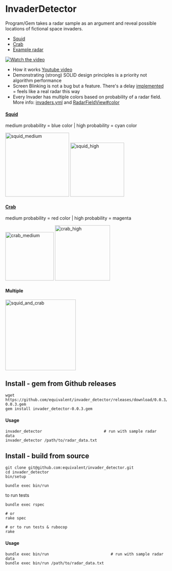 # InvaderDetector

Program/Gem takes a radar sample as an argument and reveal possible locations of  fictional space invaders.

* [Squid](https://github.com/equivalent/invader_detector/blob/master/data/invaders/squid_invader.txt)
* [Crab](https://github.com/equivalent/invader_detector/blob/master/data/invaders/crab_invader.txt)
* [Example radar](https://github.com/equivalent/invader_detector/blob/master/data/radar_example.txt)

[![Watch the video](https://user-images.githubusercontent.com/721990/212201748-8471504f-d1ff-4968-8bd0-158412444e5f.png)](https://www.youtube.com/watch?v=O4Jw-wbhU3g)


* How it works [Youtube video](https://youtu.be/O4Jw-wbhU3g)
* Demonstrating (strong) SOLID design principles is a priority not algorithm performance
* Screen Blinking is not a bug but a feature. There's a delay [implemented](https://github.com/equivalent/invader_detector/blob/master/lib/invader_detector/controller.rb#L27) = feels like a real radar this way
* Every Invader has multiple colors based on probability of a radar field. More info: [invaders.yml](https://github.com/equivalent/invader_detector/blob/master/data/invaders.yml) and [RadarFieldView#color](https://github.com/equivalent/invader_detector/blob/master/lib/invader_detector/views/radar_field_view.rb#L20)

#### [Squid](https://github.com/equivalent/invader_detector/blob/master/data/invaders/squid_invader.txt)

medium probability = blue color | high probability = cyan color
<p align="left">
<img width="199" alt="squid_medium" src="https://user-images.githubusercontent.com/721990/212198981-33a4bab6-064c-459b-8805-24efc451189c.png">
<img width="168" alt="squid_high" src="https://user-images.githubusercontent.com/721990/212198987-ddcfc27d-9931-40e0-88d9-7360c3d60486.png">
</p>

#### [Crab](https://github.com/equivalent/invader_detector/blob/master/data/invaders/crab_invader.txt)

medium probability = red color | high probability = magenta

<p align="left">
<img width="151" alt="crab_medium" src="https://user-images.githubusercontent.com/721990/212198997-4d6993ce-846b-465b-97dd-2a44529ebdcd.png">
<img width="172" alt="crab_high" src="https://user-images.githubusercontent.com/721990/212198999-c7b4a591-fea8-491d-844d-c4531b043a82.png">
</p>

#### Multiple

<img width="220" alt="squid_and_crab" src="https://user-images.githubusercontent.com/721990/212198990-00e71552-8517-4c67-9a34-daf7f6d46b51.png">


## Install - gem from Github releases

```
wget https://github.com/equivalent/invader_detector/releases/download/0.0.3/invader_detector-0.0.3.gem
gem install invader_detector-0.0.3.gem
```

#### Usage

```
invader_detector                           # run with sample radar data
invader_detector /path/to/radar_data.txt
```

## Install - build from source


```
git clone git@github.com:equivalent/invader_detector.git
cd invader_detector
bin/setup

bundle exec bin/run
```

to run tests

```
bundle exec rspec

# or
rake spec

# or to run tests & rubocop
rake
```

#### Usage

```
bundle exec bin/run                           # run with sample radar data
bundle exec bin/run /path/to/radar_data.txt
```
